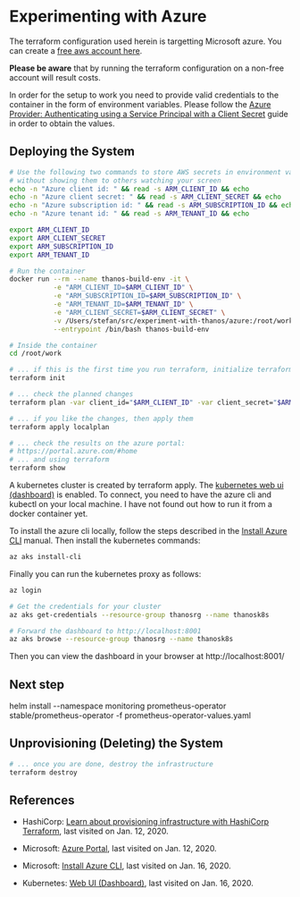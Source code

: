 # Experimenting with Azure

The terraform configuration used herein is targetting Microsoft azure. You can create a [free aws account here](https://azure.microsoft.com/en-us/free/).

**Please be aware** that by running the terraform configuration on a non-free account will result costs.

In order for the setup to work you need to provide valid credentials to the container in the form of environment variables. Please follow the [Azure Provider: Authenticating using a Service Principal with a Client Secret](https://www.terraform.io/docs/providers/azurerm/guides/service_principal_client_secret.html) guide in order to obtain the values.

## Deploying the System

```sh
# Use the following two commands to store AWS secrets in environment variables
# without showing them to others watching your screen
echo -n "Azure client id: " && read -s ARM_CLIENT_ID && echo
echo -n "Azure client secret: " && read -s ARM_CLIENT_SECRET && echo
echo -n "Azure subscription id: " && read -s ARM_SUBSCRIPTION_ID && echo
echo -n "Azure tenant id: " && read -s ARM_TENANT_ID && echo

export ARM_CLIENT_ID
export ARM_CLIENT_SECRET
export ARM_SUBSCRIPTION_ID
export ARM_TENANT_ID

# Run the container
docker run --rm --name thanos-build-env -it \
           -e "ARM_CLIENT_ID=$ARM_CLIENT_ID" \
           -e "ARM_SUBSCRIPTION_ID=$ARM_SUBSCRIPTION_ID" \
           -e "ARM_TENANT_ID=$ARM_TENANT_ID" \
           -e "ARM_CLIENT_SECRET=$ARM_CLIENT_SECRET" \
           -v /Users/stefan/src/experiment-with-thanos/azure:/root/work \
           --entrypoint /bin/bash thanos-build-env

# Inside the container
cd /root/work

# ... if this is the first time you run terraform, initialize terraform. Do this only, if you don't have a terraform.tfstate file in the current directory.
terraform init

# ... check the planned changes
terraform plan -var client_id="$ARM_CLIENT_ID" -var client_secret="$ARM_CLIENT_SECRET" --out localplan

# ... if you like the changes, then apply them
terraform apply localplan

# ... check the results on the azure portal:
# https://portal.azure.com/#home
# ... and using terraform
terraform show
```

A kubernetes cluster is created by terraform apply. The [kubernetes web ui (dashboard)](https://kubernetes.io/docs/tasks/access-application-cluster/web-ui-dashboard/) is enabled. To connect, you need to have the azure cli and
kubectl on your local machine. I have not found out how to run it from a docker
container yet.

To install the azure cli locally, follow the steps described in the [Install Azure CLI](https://docs.microsoft.com/de-de/cli/azure/install-azure-cli?view=azure-cli-latest) manual. Then install the kubernetes commands:

```sh
az aks install-cli
```

Finally you can run the kubernetes proxy as follows:

```sh
az login

# Get the credentials for your cluster
az aks get-credentials --resource-group thanosrg --name thanosk8s

# Forward the dashboard to http://localhost:8001
az aks browse --resource-group thanosrg --name thanosk8s
```

Then you can view the dashboard in your browser at http://localhost:8001/

## Next step

helm install --namespace monitoring prometheus-operator stable/prometheus-operator -f prometheus-operator-values.yaml

## Unprovisioning (Deleting) the System

```sh
# ... once you are done, destroy the infrastructure
terraform destroy
```

## References

* HashiCorp: [Learn about provisioning infrastructure with HashiCorp Terraform](https://learn.hashicorp.com/terraform), last visited on Jan. 12, 2020.

* Microsoft: [Azure Portal](https://portal.azure.com/?quickstart=true#blade/Microsoft_Azure_Resources/QuickstartCenterBlade), last visited on Jan. 12, 2020.

* Microsoft: [Install Azure CLI](https://docs.microsoft.com/de-de/cli/azure/install-azure-cli?view=azure-cli-latest), last visited on Jan. 16, 2020.

* Kubernetes: [Web UI (Dashboard)](https://kubernetes.io/docs/tasks/access-application-cluster/web-ui-dashboard/), last visited on Jan. 16, 2020.
